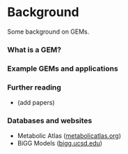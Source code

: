 # Background

Some background on GEMs.

### What is a GEM?

### Example GEMs and applications

### Further reading

- (add papers)

### Databases and websites

- Metabolic Atlas ([metabolicatlas.org](https://metabolicatlas.org/))
- BiGG Models ([bigg.ucsd.edu](http://bigg.ucsd.edu/))







